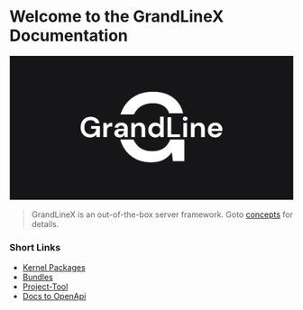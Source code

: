 # Welcome to the GrandLineX Documentation

![img](img/black.PNG)

> GrandLineX is an out-of-the-box server framework.
> Goto [concepts](/docs/concepts/) for details.

### Short Links

- [Kernel Packages](/docs/kernel-packages/)
- [Bundles](/docs/bundles/)
- [Project-Tool](/docs/utils/#project-tool)
- [Docs to OpenApi](/docs/utils/#docs-to-openapi-v3) 
